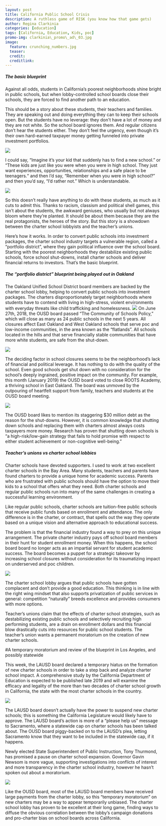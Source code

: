 ```yaml
---
layout: post
title: California Public School Crisis
description: A ruthless game of RISK (you know how that game gets)
author: Regina Clarkinia
categories: [education]
tags: [California, Education, Kids, poc]
promo-img: clarkinia\_promo\_ad\_03.jpg
image:
  feature: crunching_numbers.jpg
  teaser:
  credit:
  creditlink:
---
```

<h5>The basic blueprint</h5>

Against all odds, students in California’s poorest neighborhoods shine bright in public schools, but when lobby-controlled school boards close their schools, they are forced to find another path to an education.

This should be a story about these students, their teachers and families. They are speaking out and doing everything they can to keep their schools open. But the students have no leverage: they don't have a lot of money and they are not white. So the school board ignores them. And regular citizens don’t hear the students either. They don’t feel the urgency, even though it’s their own hard-earned taxpayer money getting funneled into private investment portfolios.

<img src="https://www.queerauntie.com/assets/img/roots_pictures.jpg">

I could say, “Imagine it’s your kid that suddenly has to find a new school.” or “These kids are just like you were when you were in high school. They just want experiences, opportunities, relationships and a safe place to be teenagers.“ and then I’d say, “Remember when you were in high school?” and then you’d say, “I’d rather not.” Which is understandable.

<img src="https://www.queerauntie.com/assets/img/roots_field.jpg">

So this doesn’t really have anything to do with these students, as much as it cuts to admit this. Thanks to racism, classism and political shell games, this isn’t about the students, the awkward geniuses, who usually but not always bloom where they’re planted. It should be about them because they are the real protagonists, the heroes of the story. But this story is a showdown between the charter school lobbyists and the teacher’s unions.

Here’s how it works. In order to convert public schools into investment packages, the charter school industry targets a vulnerable region, called a “portfolio district”, where they gain political influence over the school board. Starting with the poorest neighborhoods they destabilize existing public schools, force school shut-downs, install charter schools and deliver financial returns to investors. That’s the basic blueprint.

<h5>The “portfolio district” blueprint being played out in Oakland</h5>

The Oakland Unified School District board members are backed by the charter school lobby, helping to convert public schools into investment packages. The charters disproportionately target neighborhoods where students have to contend with living in high-stress, violent environments with everyday threats like child trafficking and homelessness.
<a href="http://www.oaklandpost.org/2018/11/30/oakland-unified-moves-forward-plan-close-24-schools/"><img src="https://www.queerauntie.com/assets/img/ousd.jpg"></a>
On June 27th, 2018, the OUSD board passed “The Community of Schools Policy,” which will close as many as 24 public schools in the next 5 years. All closures affect East Oakland and West Oakland schools that serve poc and low-income communities, in the area known as the “flatlands”. All schools located in the hills and that serve financially stable communities that have more white students, are safe from the shut-down.

<img src="https://www.queerauntie.com/assets/img/flatlands.jpg">

The deciding factor in school closures seems to be the neighborhood’s lack of financial and political leverage. It has nothing to do with the quality of the school. Even good schools get shut down with no consideration for the school’s deeply ingrained, positive impact on the community. For example, this month (January 2019) the OUSD board voted to close ROOTS Academy, a thriving school in East Oakland. The board was unmoved by the outpouring of heartfelt support from family, teachers and students at the OUSD board meeting.

<img src="https://www.queerauntie.com/assets/img/roots_speaker.jpg">

The OUSD board likes to mention its staggering $30 million debt as the reason for the shut-downs. However, it is common knowledge that shutting down schools and replacing them with charters almost always costs taxpayers more money. Research has proven that shutting down schools is “a  high-risk/low-gain strategy that fails to hold promise with respect to either student achievement or non-cognitive well-being.”

<h5>Teacher’s unions vs charter school lobbies</h5>
Charter schools have devoted supporters. I used to work at two excellent charter schools in the Bay Area. Many students, teachers and parents have found charters to provide a unique home for academic success. Parents who are frustrated with public schools should have the option to move their kids to a school that offers what they need. Both charter schools and regular public schools run into many of the same challenges in creating a successful learning environment.

Like regular public schools, charter schools are tuition-free public schools that receive public funds based on enrollment and attendance. The only difference is in the charter, or contract, that spells out the way they operate based on a unique vision and alternative approach to educational success.

The problem is that the financial industry found a way to prey on this unique arrangement. The private charter industry pays off school board members in their hunt for student enrollment money. When this happens, the school board board no longer acts as an impartial servant for student academic success. The board becomes a puppet for a strategic takeover by increasing school closures without consideration for its traumatizing impact on underserved and poc children.

<img src="https://www.queerauntie.com/assets/img/cash.jpg">

The charter school lobby argues that public schools have gotten complacent and don’t provide a good education. This thinking is in line with the right wing mindset that also supports privatization of public services in general: competition “naturally” breeds excellence and provides consumers with more options.

Teacher’s unions claim that the effects of charter school strategies, such as destabilizing existing public schools and selectively recruiting high performing students, are a drain on enrollment dollars and this financial blow drastically cuts into resources for public school students. The teacher’s union wants a permanent moratorium on the creation of new charter schools.

#A temporary moratorium and review of the blueprint in Los Angeles, and possibly statewide

This week, the LAUSD board declared a temporary hiatus on the formation of new charter schools in order to take a step back and analyze charter school impact. A comprehensive study by the California Department of Education is expected to be published late 2019 and will examine the efficacy and legality of the more than two decades of charter school growth in California, the state with the most charter schools in the country.

<img src="https://www.queerauntie.com/assets/img/lausdboard.jpg">

The LAUSD board doesn’t actually have the power to suspend new charter schools; this is something the California Legislature would likely have to approve. The LAUSD board’s action is more of a “please help us” message to Sacramento, where a statewide cap on charter schools has been talked about. The OUSD board piggy-backed on to the LAUSD’s plea, letting Sacramento know that they want to be included in the statewide cap, if it happens.

Newly elected State Superintendent of Public Instruction, Tony Thurmond, has promised a pause on charter school expansion. Governor Gavin Newsom is more vague, supporting investigations into conflicts of interest and more transparency in the charter school industry, however he hasn’t spoken out about a moratorium.

<img src="https://www.queerauntie.com/assets/img thurmond.jpg">

Like the OUSD board, most of the LAUSD board members have received large payments from the charter lobby, so this “temporary moratorium” on new charters may be a way to appear temporarily unbiased. The charter school lobby has proven to be excellent at their long game, finding ways to diffuse the obvious correlation between the lobby’s campaign donations and pro-charter bias on school boards across California.
